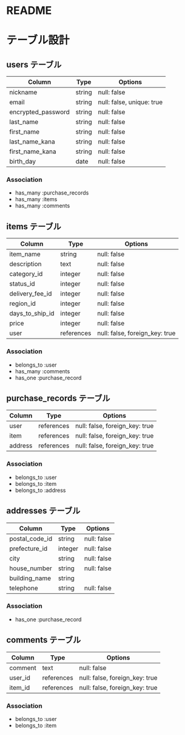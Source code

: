 # README
# テーブル設計

## users テーブル
| Column             | Type     | Options                         |
| ------------------ | -------- | ------------------------------- |
| nickname           | string   | null: false                     |
| email              | string   | null: false,  unique: true      |
| encrypted_password | string   | null: false                     |
| last_name          | string   | null: false                     |
| first_name         | string   | null: false                     |
| last_name_kana     | string   | null: false                     |
| first_name_kana    | string   | null: false                     |
| birth_day          | date     | null: false                     |

### Association
- has_many :purchase_records
- has_many :items
- has_many :comments


## items テーブル
| Column             | Type       | Options                         |
| ------------------ | ---------- | ------------------------------- |
| item_name          | string     | null: false                     |
| description        | text       | null: false                     |
| category_id        | integer    | null: false                     |
| status_id          | integer    | null: false                     |
| delivery_fee_id    | integer    | null: false                     |
| region_id          | integer    | null: false                     |
| days_to_ship_id    | integer    | null: false                     |
| price              | integer    | null: false                     |
| user               | references | null: false, foreign_key: true  |

### Association
- belongs_to :user
- has_many :comments
- has_one :purchase_record


## purchase_records テーブル
| Column             | Type       | Options                         |
| ------------------ | ---------- | ------------------------------- |
| user               | references | null: false, foreign_key: true  |
| item               | references | null: false, foreign_key: true  |
| address            | references | null: false, foreign_key: true  |

### Association
- belongs_to :user
- belongs_to :item
- belongs_to :address


## addresses テーブル
| Column             | Type       | Options                         |
| ------------------ | ---------- | ------------------------------- |
| postal_code_id     | string     | null: false                     |
| prefecture_id      | integer    | null: false                     |
| city               | string     | null: false                     |
| house_number       | string     | null: false                     |
| building_name      | string     |                                 |
| telephone          | string     | null: false                     |

### Association
- has_one :purchase_record


## comments テーブル
| Column             | Type       | Options                         |
| ------------------ | ---------- | ------------------------------- |
| comment            | text       | null: false                     |
| user_id            | references | null: false, foreign_key: true  |
| item_id            | references | null: false, foreign_key: true  |

### Association
- belongs_to :user
- belongs_to :item